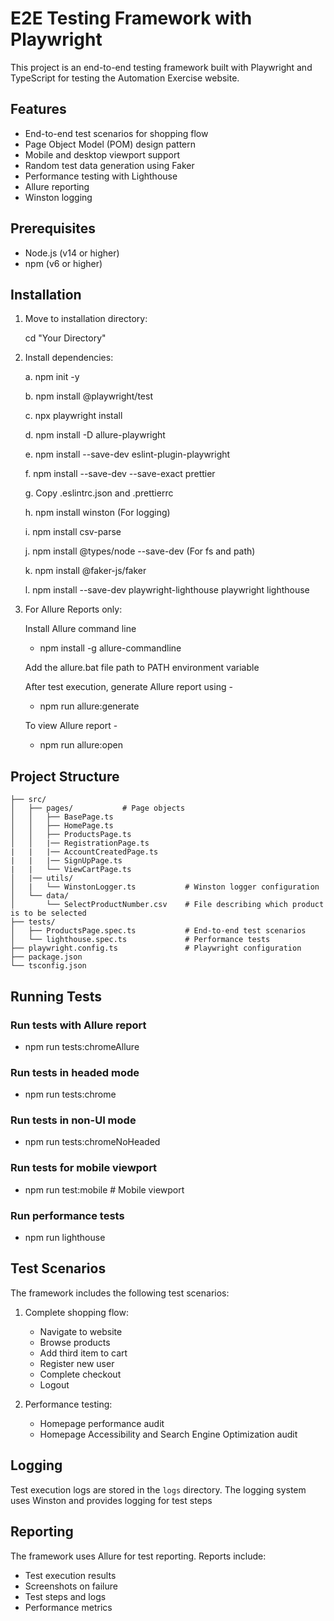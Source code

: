 # E2E Testing Framework with Playwright

This project is an end-to-end testing framework built with Playwright and TypeScript for testing the Automation Exercise website.

## Features

- End-to-end test scenarios for shopping flow
- Page Object Model (POM) design pattern
- Mobile and desktop viewport support
- Random test data generation using Faker
- Performance testing with Lighthouse
- Allure reporting
- Winston logging

## Prerequisites

- Node.js (v14 or higher)
- npm (v6 or higher)

## Installation

1. Move to installation directory:

   cd "Your Directory"

2. Install dependencies:

   a. npm init -y

   b. npm install @playwright/test

   c. npx playwright install

   d. npm install -D allure-playwright

   e. npm install --save-dev eslint-plugin-playwright

   f. npm install --save-dev --save-exact prettier

   g. Copy .eslintrc.json and .prettierrc

   h. npm install winston (For logging)

   i. npm install csv-parse

   j. npm install @types/node --save-dev (For fs and path)

   k. npm install @faker-js/faker

   l. npm install --save-dev playwright-lighthouse playwright lighthouse

4. For Allure Reports only:

   Install Allure command line

      - npm install -g allure-commandline

   Add the allure.bat file path to PATH environment variable

   After test execution, generate Allure report using -

      - npm run allure:generate

   To view Allure report -

      - npm run allure:open


## Project Structure

```
├── src/
│   ├── pages/           # Page objects
│   │   ├── BasePage.ts
│   │   ├── HomePage.ts
│   │   ├── ProductsPage.ts
│   │   |── RegistrationPage.ts
|   |   |── AccountCreatedPage.ts
|   |   |── SignUpPage.ts
|   |   └── ViewCartPage.ts
│   |── utils/
│   |   └── WinstonLogger.ts           # Winston logger configuration
│   └── data/
│       └── SelectProductNumber.csv    # File describing which product is to be selected
├── tests/
│   ├── ProductsPage.spec.ts           # End-to-end test scenarios
│   └── lighthouse.spec.ts             # Performance tests
├── playwright.config.ts               # Playwright configuration
├── package.json
└── tsconfig.json
```

## Running Tests

### Run tests with Allure report
   - npm run tests:chromeAllure

### Run tests in headed mode
   - npm run tests:chrome

### Run tests in non-UI mode
   - npm run tests:chromeNoHeaded

### Run tests for mobile viewport
   - npm run test:mobile    # Mobile viewport


### Run performance tests
   - npm run lighthouse


## Test Scenarios

The framework includes the following test scenarios:

1. Complete shopping flow:
   - Navigate to website
   - Browse products
   - Add third item to cart
   - Register new user
   - Complete checkout
   - Logout

2. Performance testing:
   - Homepage performance audit
   - Homepage Accessibility and Search Engine Optimization audit

## Logging

Test execution logs are stored in the `logs` directory. The logging system uses Winston and provides logging for test steps

## Reporting

The framework uses Allure for test reporting. Reports include:
- Test execution results
- Screenshots on failure
- Test steps and logs
- Performance metrics
